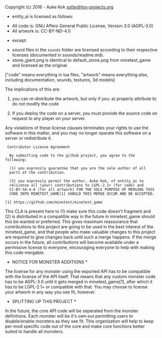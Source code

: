 
Copyright (c) 2016 - Auke Kok <sofar@foo-projects.org>

* entity_ai is licensed as follows:
- All code is: GNU Affero General Public License, Version 3.0 (AGPL-3.0)
- All artwork is: CC-BY-ND-4.0

* except:
- sound files in the `sounds` folder are licensed according to their
  respective licenses (documented in sounds/readme.md).
- stone_giant.png is identical to default_stone.png from minetest_game
  and licensed as the original.

["code" means everything in lua files, "artwork" means everything else,
including documentation, sounds, textures, 3d models]

The implications of this are:

1) you can re-distribute the artwork, but only if you:
  a) properly attribute
  b) do not modify the code

2) If you deploy the code on a server, you must provide the source code
   on request to any player on your server.

Any violations of these license clauses terminates your rights to use
the software in this matter, and you may no longer operate this software
on a server or redistribute it.


```
 Contributor License Agreement

  By submitting code to the github project, you agree to the following:

  (1) you expressly guarantee that you are the sole author of all
  parts of the contribution.

  (2) you expressly permit the author, Auke Kok, of entity_ai to
  relicense all (your) contributions to LGPL-2.1+ (for code) and
  CC-BY-SA-4.0 (for all artwork) FOR THE SOLE PURPOSE OF MERGING THIS
  CODE INTO MINETEST_GAME[1] SHOULD THIS MERGE OCCUR AND BE ACCEPTED.

[1] https://github.com/minetest/minetest_game
```

This CLA is present here to (1) make sure this code doesn't
fragment and (2) is distributed in a compatible way in the future in
minetest_game should this be wanted or preferred. This gives maximum
reassurance that contributions to this project are going to be used
in the best interest of the minetest_game, and that people who make
valuable changes to this project are required to give changes back
until such a merge happens. If the merge occurs in the future, all
contributions will become available under a permissive license to
everyone, encouraging everyone to help with making this code mergable.


* NOTICE FOR MONSTER ADDITIONS *

The license for any monster using the exported API has to be compatible
with the license of the API itself. That means that any custom monster
code has to be AGPL-3.0 until it gets merged in minetest_game[1],
after which it has to be LGPL-2.1+ or compatible with that. You may
choose to license your artwork in any way you see fit, however.


* SPLITTING UP THIS PROJECT *

In the future, the core API code will be seperated from the monster
definitions. Each monster will be it's own `mod` permitting users to
disable/enable monsters as they see fit. This organization will help to
keep per-mod specific code out of the core and make core functions
better suited to handle all monsters.
